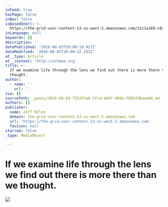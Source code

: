 ```yaml
---
inFeed: true
hasPage: false
inNav: false
isBasedOnUrl: >-
  https://the-grid-user-content.s3-us-west-2.amazonaws.com/11c1a169-c6a8-4f7d-b095-2e73ac9d47a6.jpg
inLanguage: null
keywords: []
description: ''
datePublished: '2016-08-03T20:00:18.027Z'
dateModified: '2016-08-03T20:00:12.291Z'
at__type: Article
at__context: 'http://schema.org'
title: >-
  If we examine life through the lens we find out there is more there than we
  thought.
author:
  - name: ''
    url: ''
via: {}
sourcePath: _posts/2016-08-03-7253f3a0-5fcd-464f-989a-f893fd8aeebb.md
authors: []
publisher:
  name: Jeff NIles
  domain: the-grid-user-content.s3-us-west-2.amazonaws.com
  url: 'https://the-grid-user-content.s3-us-west-2.amazonaws.com'
  favicon: null
starred: false
_type: MediaObject

---
```

# If we examine life through the lens we find out there is more there than we thought.
![](https://the-grid-user-content.s3-us-west-2.amazonaws.com/11c1a169-c6a8-4f7d-b095-2e73ac9d47a6.jpg)
